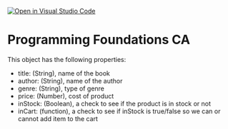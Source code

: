 [![Open in Visual Studio Code](https://classroom.github.com/assets/open-in-vscode-718a45dd9cf7e7f842a935f5ebbe5719a5e09af4491e668f4dbf3b35d5cca122.svg)](https://classroom.github.com/online_ide?assignment_repo_id=13914141&assignment_repo_type=AssignmentRepo)

# Programming Foundations CA

This object has the following properties:

- title: (String), name of the book
- author: (String), name of the author
- genre: (String), type of genre
- price: (Number), cost of product
- inStock: (Boolean), a check to see if the product is in stock or not
- inCart: (function), a check to see if inStock is true/false so we can or cannot add item to the cart
